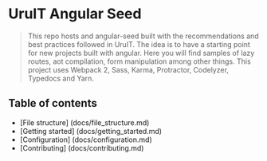 # UruIT Angular Seed

> This repo hosts and angular-seed built with the recommendations and best practices followed in UruIT.
The idea is to have a starting point for new projects built with angular.
Here you will find samples of lazy routes, aot compilation, form manipulation among other things.
This project uses Webpack 2, Sass, Karma, Protractor, Codelyzer, Typedocs and Yarn.


## Table of contents

* [File structure] (docs/file_structure.md)
* [Getting started] (docs/getting_started.md)
* [Configuration] (docs/configuration.md)
* [Contributing] (docs/contributing.md)

